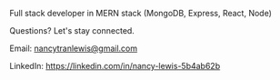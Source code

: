 Full stack developer in MERN stack (MongoDB, Express, React, Node)

Questions? Let's stay connected.

Email: nancytranlewis@gmail.com

LinkedIn: https://linkedin.com/in/nancy-lewis-5b4ab62b
